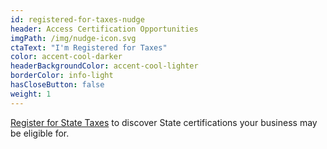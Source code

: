 ```yaml
---
id: registered-for-taxes-nudge
header: Access Certification Opportunities
imgPath: /img/nudge-icon.svg
ctaText: "I'm Registered for Taxes"
color: accent-cool-darker
headerBackgroundColor: accent-cool-lighter
borderColor: info-light
hasCloseButton: false
weight: 1
---
```


[Register for State Taxes](/tasks/register-for-taxes) to discover State certifications your business may be eligible for.
